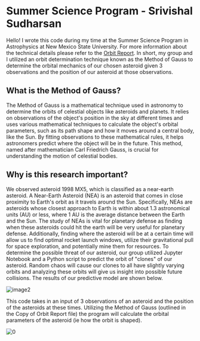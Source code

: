 # Summer Science Program - Srivishal Sudharsan
Hello! I wrote this code during my time at the Summer Science Program in Astrophysics at New Mexico State University. For more information about the technical details please refer to the [Orbit Report](https://github.com/Sridotcom/Method_of_Gauss/blob/7fb87df81e02f0775e7f534a1a8cdf380b190f9e/Copy%20of%20SSP%20Orbit%20Report%20(2).pdf). In short, my group and I utilized an orbit determination technique known as the Method of Gauss to determine the orbital mechanics of our chosen asteroid given 3 observations and the position of our asteroid at those observations. 

## What is the Method of Gauss?
The Method of Gauss is a mathematical technique used in astronomy to determine the orbits of celestial objects like asteroids and planets. It relies on  observations of the object's position in the sky at different times and uses various mathematical techniques to calculate the object's orbital parameters, such as its path shape and how it moves around a central body, like the Sun. By fitting observations to these mathematical rules, it helps astronomers predict where the object will be in the future. This method, named after mathematician Carl Friedrich Gauss, is crucial for understanding the motion of celestial bodies.

## Why is this research important?
We observed asteroid 1998 MX5, which is classified as a near-earth asteroid. A Near-Earth Asteroid (NEA) is an asteroid that comes in close proximity to Earth's orbit as it travels around the Sun. Specifically, NEAs are asteroids whose closest approach to Earth is within about 1.3 astronomical units (AU) or less, where 1 AU is the average distance between the Earth and the Sun. The study of NEAs is vital for planetary defense as finding when these asteroids could hit the earth will be very useful for planetary defense. Additionally, finding where the asteroid will be at a certain time will allow us to find optimal rocket launch windows, utilize their gravitational pull for space exploration, and potentially mine them for resources. To determine the possible threat of our asteroid, our group utilized Jupyter Notebook and a Python script to predict the orbit of  "clones" of our asteroid. Random chaos will cause our clones to all have slightly varying orbits and analyzing these orbits will give us insight into possible future collisions. The results of our predictive model are shown below. 

![image2](https://github.com/Sridotcom/Summer-Science-Program-Research/assets/66920443/4c993d11-8e0c-49fa-a66a-e6a5337f9c20)













This code takes in an input of 3 observations of an asteroid and the position of the asteroids at these times. Utilizing the Method of Gauss (outlined in the Copy of Orbit Report file) the program will calculate the orbital parameters of the asteroid (ie how the orbit is shaped). 

![0](https://github.com/Sridotcom/Method_of_Gauss/assets/66920443/0791a971-4538-49bb-ab6d-7e1dbc043c73)
